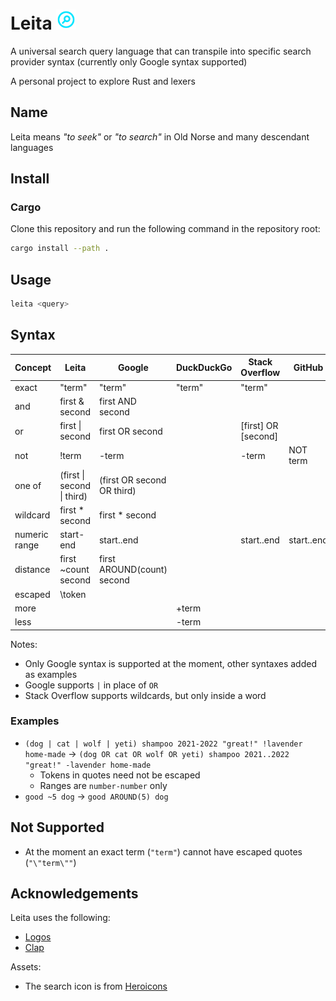 # Leita <img height=32px width=32px src=https://raw.githubusercontent.com/yoav-lavi/leita/main/leita.svg alt="leita">
</svg>

A universal search query language that can transpile into specific search provider syntax (currently only Google syntax supported)

A personal project to explore Rust and lexers

## Name

Leita means _"to seek"_ or _"to search"_ in Old Norse and many descendant languages

## Install

### Cargo

Clone this repository and run the following command in the repository root:

```sh
cargo install --path .
```

## Usage

```sh
leita <query>
```

## Syntax

| **Concept**   | **Leita**                            | **Google**                      |  **DuckDuckGo**  | **Stack Overflow**         | **GitHub**              |
| ------------- | ------------------------------------ | ------------------------------- | ---------------- | -------------------------- | ----------------------- |
| exact         | "term"                               | "term"                          | "term"           | "term"                     |                         |
| and           | first & second                       | first AND second                |                  |                            |                         |   
| or            | first \| second                      | first OR second                 |                  | \[first\] OR \[second\]    |                         |    
| not           | !term                                | \-term                          |                  | \-term                     | NOT term                |
| one of        | (first \| second \| third)           | (first OR second OR third)      |                  |                            |                         |
| wildcard      | first * second                       | first * second                  |                  |                            |                         |
| numeric range | start-end                            | start..end                      |                  | start..end                 | start..end              |
| distance      | first ~count second                  | first AROUND(count) second      |                  |                            |                         |
| escaped       | \token                               |                                 |                  |                            |                         |
| more          |                                      |                                 | +term            |                            |                         |
| less          |                                      |                                 | -term            |                            |                         |

Notes:
- Only Google syntax is supported at the moment, other syntaxes added as examples
- Google supports `|` in place of `OR`
- Stack Overflow supports wildcards, but only inside a word

### Examples

- `(dog | cat | wolf | yeti) shampoo 2021-2022 "great!" !lavender home-made` → `(dog OR cat OR wolf OR yeti) shampoo 2021..2022 "great!" -lavender home-made`
  - Tokens in quotes need not be escaped
  - Ranges are `number-number` only
- `good ~5 dog` → `good AROUND(5) dog`

## Not Supported

- At the moment an exact term (`"term"`) cannot have escaped quotes (`"\"term\""`)

## Acknowledgements

Leita uses the following:

- [Logos](https://github.com/maciejhirsz/logos)
- [Clap](https://github.com/clap-rs/clap)

Assets:

- The search icon is from [Heroicons](https://heroicons.com)
